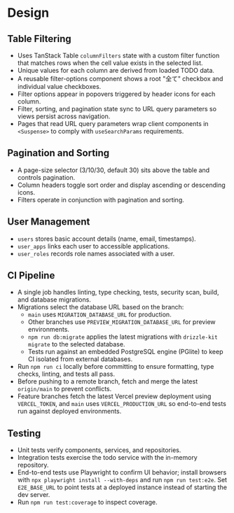 # Design

## Table Filtering

- Uses TanStack Table `columnFilters` state with a custom filter function that matches rows when the cell value exists in the selected list.
- Unique values for each column are derived from loaded TODO data.
- A reusable filter-options component shows a root "全て" checkbox and individual value checkboxes.
- Filter options appear in popovers triggered by header icons for each column.
- Filter, sorting, and pagination state sync to URL query parameters so views persist across navigation.
- Pages that read URL query parameters wrap client components in `<Suspense>` to comply with `useSearchParams` requirements.

## Pagination and Sorting

- A page-size selector (3/10/30, default 30) sits above the table and controls pagination.
- Column headers toggle sort order and display ascending or descending icons.
- Filters operate in conjunction with pagination and sorting.

## User Management

- `users` stores basic account details (name, email, timestamps).
- `user_apps` links each user to accessible applications.
- `user_roles` records role names associated with a user.

## CI Pipeline

- A single job handles linting, type checking, tests, security scan, build, and database migrations.
- Migrations select the database URL based on the branch:
  - `main` uses `MIGRATION_DATABASE_URL` for production.
  - Other branches use `PREVIEW_MIGRATION_DATABASE_URL` for preview environments.
  - `npm run db:migrate` applies the latest migrations with `drizzle-kit migrate` to the selected database.
  - Tests run against an embedded PostgreSQL engine (PGlite) to keep CI isolated from external databases.
- Run `npm run ci` locally before committing to ensure formatting, type checks, linting, and tests all pass.
- Before pushing to a remote branch, fetch and merge the latest `origin/main` to prevent conflicts.
- Feature branches fetch the latest Vercel preview deployment using `VERCEL_TOKEN`, and `main` uses `VERCEL_PRODUCTION_URL` so end-to-end tests run against deployed environments.

## Testing

- Unit tests verify components, services, and repositories.
- Integration tests exercise the todo service with the in-memory repository.
- End-to-end tests use Playwright to confirm UI behavior; install browsers with `npx playwright install --with-deps` and run `npm run test:e2e`. Set `E2E_BASE_URL` to point tests at a deployed instance instead of starting the dev server.
- Run `npm run test:coverage` to inspect coverage.
